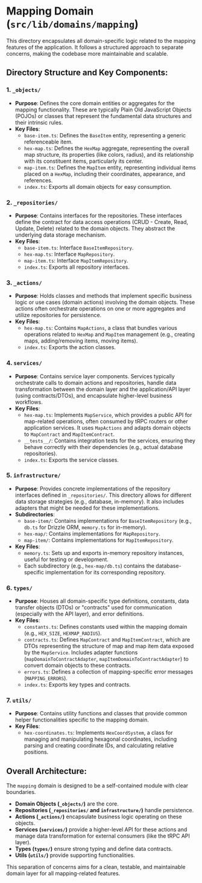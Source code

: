 # Mapping Domain (`src/lib/domains/mapping`)

This directory encapsulates all domain-specific logic related to the mapping features of the application. It follows a structured approach to separate concerns, making the codebase more maintainable and scalable.

## Directory Structure and Key Components:

### 1. `_objects/`

- **Purpose**: Defines the core domain entities or aggregates for the mapping functionality. These are typically Plain Old JavaScript Objects (POJOs) or classes that represent the fundamental data structures and their intrinsic rules.
- **Key Files**:
  - `base-item.ts`: Defines the `BaseItem` entity, representing a generic referenceable item.
  - `hex-map.ts`: Defines the `HexMap` aggregate, representing the overall map structure, its properties (like colors, radius), and its relationship with its constituent items, particularly its center.
  - `map-item.ts`: Defines the `MapItem` entity, representing individual items placed on a `HexMap`, including their coordinates, appearance, and references.
  - `index.ts`: Exports all domain objects for easy consumption.

### 2. `_repositories/`

- **Purpose**: Contains interfaces for the repositories. These interfaces define the contract for data access operations (CRUD - Create, Read, Update, Delete) related to the domain objects. They abstract the underlying data storage mechanism.
- **Key Files**:
  - `base-item.ts`: Interface `BaseItemRepository`.
  - `hex-map.ts`: Interface `MapRepository`.
  - `map-item.ts`: Interface `MapItemRepository`.
  - `index.ts`: Exports all repository interfaces.

### 3. `_actions/`

- **Purpose**: Holds classes and methods that implement specific business logic or use cases (domain actions) involving the domain objects. These actions often orchestrate operations on one or more aggregates and utilize repositories for persistence.
- **Key Files**:
  - `hex-map.ts`: Contains `MapActions`, a class that bundles various operations related to `HexMap` and `MapItem` management (e.g., creating maps, adding/removing items, moving items).
  - `index.ts`: Exports the action classes.

### 4. `services/`

- **Purpose**: Contains service layer components. Services typically orchestrate calls to domain actions and repositories, handle data transformation between the domain layer and the application/API layer (using contracts/DTOs), and encapsulate higher-level business workflows.
- **Key Files**:
  - `hex-map.ts`: Implements `MapService`, which provides a public API for map-related operations, often consumed by tRPC routers or other application services. It uses `MapActions` and adapts domain objects to `MapContract` and `MapItemContract`.
  - `__tests__/`: Contains integration tests for the services, ensuring they behave correctly with their dependencies (e.g., actual database repositories).
  - `index.ts`: Exports the service classes.

### 5. `infrastructure/`

- **Purpose**: Provides concrete implementations of the repository interfaces defined in `_repositories/`. This directory allows for different data storage strategies (e.g., database, in-memory). It also includes adapters that might be needed for these implementations.
- **Subdirectories**:
  - `base-item/`: Contains implementations for `BaseItemRepository` (e.g., `db.ts` for Drizzle ORM, `memory.ts` for in-memory).
  - `hex-map/`: Contains implementations for `MapRepository`.
  - `map-item/`: Contains implementations for `MapItemRepository`.
- **Key Files**:
  - `memory.ts`: Sets up and exports in-memory repository instances, useful for testing or development.
  - Each subdirectory (e.g., `hex-map/db.ts`) contains the database-specific implementation for its corresponding repository.

### 6. `types/`

- **Purpose**: Houses all domain-specific type definitions, constants, data transfer objects (DTOs) or "contracts" used for communication (especially with the API layer), and error definitions.
- **Key Files**:
  - `constants.ts`: Defines constants used within the mapping domain (e.g., `HEX_SIZE`, `HEXMAP_RADIUS`).
  - `contracts.ts`: Defines `MapContract` and `MapItemContract`, which are DTOs representing the structure of map and map item data exposed by the `MapService`. Includes adapter functions (`mapDomainToContractAdapter`, `mapItemDomainToContractAdapter`) to convert domain objects to these contracts.
  - `errors.ts`: Defines a collection of mapping-specific error messages (`MAPPING_ERRORS`).
  - `index.ts`: Exports key types and contracts.

### 7. `utils/`

- **Purpose**: Contains utility functions and classes that provide common helper functionalities specific to the mapping domain.
- **Key Files**:
  - `hex-coordinates.ts`: Implements `HexCoordSystem`, a class for managing and manipulating hexagonal coordinates, including parsing and creating coordinate IDs, and calculating relative positions.

## Overall Architecture:

The `mapping` domain is designed to be a self-contained module with clear boundaries.

- **Domain Objects (`_objects/`)** are the core.
- **Repositories (`_repositories/` and `infrastructure/`)** handle persistence.
- **Actions (`_actions/`)** encapsulate business logic operating on these objects.
- **Services (`services/`)** provide a higher-level API for these actions and manage data transformation for external consumers (like the tRPC API layer).
- **Types (`types/`)** ensure strong typing and define data contracts.
- **Utils (`utils/`)** provide supporting functionalities.

This separation of concerns aims for a clean, testable, and maintainable domain layer for all mapping-related features.
